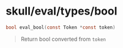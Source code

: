 # skull/eval/types/bool

```c
bool eval_bool(const Token *const token)
```

> Return bool converted from `token`

